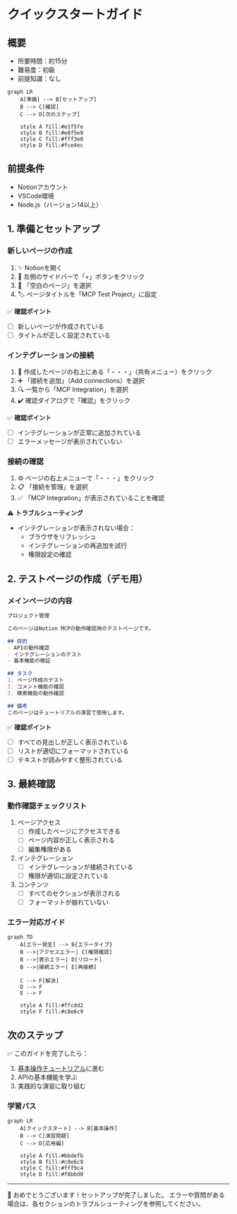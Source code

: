 # クイックスタートガイド

## 概要
- 所要時間：約15分
- 難易度：初級
- 前提知識：なし

```mermaid
graph LR
    A[準備] --> B[セットアップ]
    B --> C[確認]
    C --> D[次のステップ]
    
    style A fill:#e1f5fe
    style B fill:#e8f5e9
    style C fill:#fff3e0
    style D fill:#fce4ec
```

## 前提条件
- Notionアカウント
- VSCode環境
- Node.js（バージョン14以上）

## 1. 準備とセットアップ

### 新しいページの作成
1. ✨ Notionを開く
2. 📝 左側のサイドバーで「+」ボタンをクリック
3. 📄 「空白のページ」を選択
4. 🏷️ ページタイトルを「MCP Test Project」に設定

✅ **確認ポイント**
- [ ] 新しいページが作成されている
- [ ] タイトルが正しく設定されている

### インテグレーションの接続
1. 🔗 作成したページの右上にある「・・・」（共有メニュー）をクリック
2. ➕ 「接続を追加」（Add connections）を選択
3. 🔍 一覧から「MCP Integration」を選択
4. ✔️ 確認ダイアログで「確認」をクリック

✅ **確認ポイント**
- [ ] インテグレーションが正常に追加されている
- [ ] エラーメッセージが表示されていない

### 接続の確認
1. ⚙️ ページの右上メニューで「・・・」をクリック
2. 📋 「接続を管理」を選択
3. ✅ 「MCP Integration」が表示されていることを確認

⚠️ **トラブルシューティング**
- インテグレーションが表示されない場合：
  - ブラウザをリフレッシュ
  - インテグレーションの再追加を試行
  - 権限設定の確認

## 2. テストページの作成（デモ用）

### メインページの内容
```markdown
プロジェクト管理

このページはNotion MCPの動作確認用のテストページです。

## 目的
- APIの動作確認
- インテグレーションのテスト
- 基本機能の検証

## タスク
1. ページ作成のテスト
2. コメント機能の確認
3. 検索機能の動作確認

## 備考
このページはチュートリアルの演習で使用します。
```

✅ **確認ポイント**
- [ ] すべての見出しが正しく表示されている
- [ ] リストが適切にフォーマットされている
- [ ] テキストが読みやすく整形されている

## 3. 最終確認

### 動作確認チェックリスト
1. ページアクセス
   - [ ] 作成したページにアクセスできる
   - [ ] ページ内容が正しく表示される
   - [ ] 編集権限がある

2. インテグレーション
   - [ ] インテグレーションが接続されている
   - [ ] 権限が適切に設定されている

3. コンテンツ
   - [ ] すべてのセクションが表示される
   - [ ] フォーマットが崩れていない

### エラー対応ガイド

```mermaid
graph TD
    A[エラー発生] --> B{エラータイプ}
    B -->|アクセスエラー| C[権限確認]
    B -->|表示エラー| D[リロード]
    B -->|接続エラー| E[再接続]
    
    C --> F[解決]
    D --> F
    E --> F
    
    style A fill:#ffcdd2
    style F fill:#c8e6c9
```

## 次のステップ
✅ このガイドを完了したら：
1. [基本操作チュートリアル](../02_basic_operations/search_pages.md)に進む
2. APIの基本機能を学ぶ
3. 実践的な演習に取り組む

### 学習パス
```mermaid
graph LR
    A[クイックスタート] --> B[基本操作]
    B --> C[演習問題]
    C --> D[応用編]
    
    style A fill:#bbdefb
    style B fill:#c8e6c9
    style C fill:#fff9c4
    style D fill:#f8bbd0
```

---
🎉 おめでとうございます！セットアップが完了しました。
エラーや質問がある場合は、各セクションのトラブルシューティングを参照してください。
